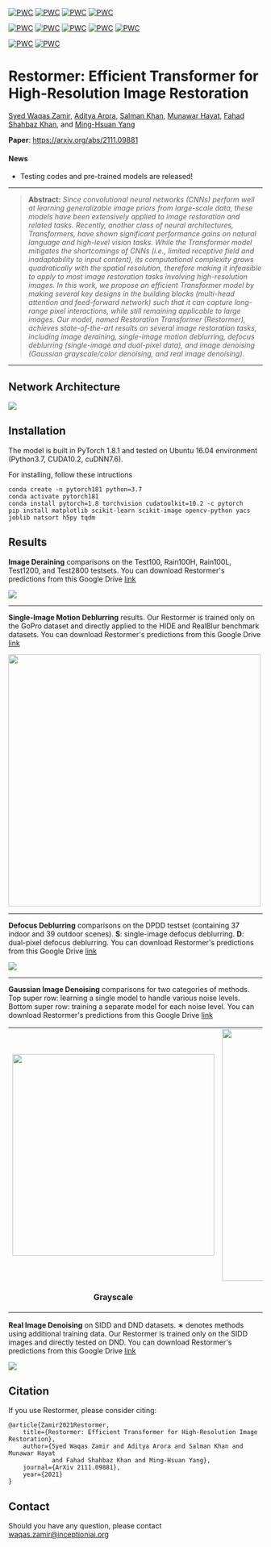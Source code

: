 [![PWC](https://img.shields.io/endpoint.svg?url=https://paperswithcode.com/badge/restormer-efficient-transformer-for-high/deblurring-on-gopro)](https://paperswithcode.com/sota/deblurring-on-gopro?p=restormer-efficient-transformer-for-high)
[![PWC](https://img.shields.io/endpoint.svg?url=https://paperswithcode.com/badge/restormer-efficient-transformer-for-high/deblurring-on-hide-trained-on-gopro)](https://paperswithcode.com/sota/deblurring-on-hide-trained-on-gopro?p=restormer-efficient-transformer-for-high)
[![PWC](https://img.shields.io/endpoint.svg?url=https://paperswithcode.com/badge/restormer-efficient-transformer-for-high/deblurring-on-realblur-r-trained-on-gopro)](https://paperswithcode.com/sota/deblurring-on-realblur-r-trained-on-gopro?p=restormer-efficient-transformer-for-high)
[![PWC](https://img.shields.io/endpoint.svg?url=https://paperswithcode.com/badge/restormer-efficient-transformer-for-high/deblurring-on-realblur-j-trained-on-gopro)](https://paperswithcode.com/sota/deblurring-on-realblur-j-trained-on-gopro?p=restormer-efficient-transformer-for-high)

[![PWC](https://img.shields.io/endpoint.svg?url=https://paperswithcode.com/badge/restormer-efficient-transformer-for-high/single-image-deraining-on-test100)](https://paperswithcode.com/sota/single-image-deraining-on-test100?p=restormer-efficient-transformer-for-high)
[![PWC](https://img.shields.io/endpoint.svg?url=https://paperswithcode.com/badge/restormer-efficient-transformer-for-high/single-image-deraining-on-rain100h)](https://paperswithcode.com/sota/single-image-deraining-on-rain100h?p=restormer-efficient-transformer-for-high)
[![PWC](https://img.shields.io/endpoint.svg?url=https://paperswithcode.com/badge/restormer-efficient-transformer-for-high/single-image-deraining-on-rain100l)](https://paperswithcode.com/sota/single-image-deraining-on-rain100l?p=restormer-efficient-transformer-for-high)
[![PWC](https://img.shields.io/endpoint.svg?url=https://paperswithcode.com/badge/restormer-efficient-transformer-for-high/single-image-deraining-on-test1200)](https://paperswithcode.com/sota/single-image-deraining-on-test1200?p=restormer-efficient-transformer-for-high)
[![PWC](https://img.shields.io/endpoint.svg?url=https://paperswithcode.com/badge/restormer-efficient-transformer-for-high/single-image-deraining-on-test2800)](https://paperswithcode.com/sota/single-image-deraining-on-test2800?p=restormer-efficient-transformer-for-high)

[![PWC](https://img.shields.io/endpoint.svg?url=https://paperswithcode.com/badge/restormer-efficient-transformer-for-high/image-denoising-on-sidd)](https://paperswithcode.com/sota/image-denoising-on-sidd?p=restormer-efficient-transformer-for-high)
[![PWC](https://img.shields.io/endpoint.svg?url=https://paperswithcode.com/badge/restormer-efficient-transformer-for-high/image-denoising-on-dnd)](https://paperswithcode.com/sota/image-denoising-on-dnd?p=restormer-efficient-transformer-for-high)

# Restormer: Efficient Transformer for High-Resolution Image Restoration

[Syed Waqas Zamir](https://scholar.google.es/citations?user=WNGPkVQAAAAJ&hl=en), [Aditya Arora](https://adityac8.github.io/), [Salman Khan](https://salman-h-khan.github.io/), [Munawar Hayat](https://scholar.google.com/citations?user=Mx8MbWYAAAAJ&hl=en), [Fahad Shahbaz Khan](https://scholar.google.es/citations?user=zvaeYnUAAAAJ&hl=en), and [Ming-Hsuan Yang](https://scholar.google.com/citations?user=p9-ohHsAAAAJ&hl=en)


**Paper**: https://arxiv.org/abs/2111.09881


#### News
- Testing codes and pre-trained models are released!

<hr />

> **Abstract:** *Since convolutional neural networks (CNNs) perform well at learning generalizable image priors from large-scale data, these models have been extensively applied to image restoration and related tasks. Recently, another class of neural architectures, Transformers, have shown significant performance gains on natural language and high-level vision tasks. While the Transformer model mitigates the shortcomings of CNNs (i.e., limited receptive field and inadaptability to input content), its computational complexity grows quadratically with the spatial resolution, therefore making it infeasible to apply to most image restoration tasks involving high-resolution images. In this work, we propose an efficient Transformer model by making several key designs in the building blocks (multi-head attention and feed-forward network) such that it can capture long-range pixel interactions, while still remaining applicable to large images. Our model, named Restoration Transformer (Restormer), achieves state-of-the-art results on several image restoration tasks, including image deraining, single-image motion deblurring, defocus deblurring (single-image and dual-pixel data), and image denoising (Gaussian grayscale/color denoising, and real image denoising).* 
<hr />

## Network Architecture

<img src = "https://i.imgur.com/ulLoEig.png"> 

## Installation

The model is built in PyTorch 1.8.1 and tested on Ubuntu 16.04 environment (Python3.7, CUDA10.2, cuDNN7.6).

For installing, follow these intructions
```
conda create -n pytorch181 python=3.7
conda activate pytorch181
conda install pytorch=1.8 torchvision cudatoolkit=10.2 -c pytorch
pip install matplotlib scikit-learn scikit-image opencv-python yacs joblib natsort h5py tqdm
```

## Results

<strong>Image Deraining</strong> comparisons on the Test100, Rain100H, Rain100L, Test1200, and Test2800 testsets. You can download Restormer's predictions from this Google Drive [link](https://drive.google.com/drive/folders/1HcLc6v03q_sP_lRPcl7_NJmlB9f48TWU?usp=sharing)

<img src = "https://i.imgur.com/mMoqYJi.png"> 

<hr />

<strong>Single-Image Motion Deblurring</strong> results. Our Restormer is trained only on the GoPro dataset and directly applied to the HIDE and RealBlur benchmark datasets. You can download Restormer's predictions from this Google Drive [link](https://drive.google.com/drive/folders/1qla3HEOuGapv1hqBwXEMi2USFPB2qmx_?usp=sharing)

<img src = "https://i.imgur.com/htagDSl.png" width="500"> 

<hr />

<strong>Defocus Deblurring</strong> comparisons on the DPDD testset (containing 37 indoor and 39 outdoor scenes). **S**: single-image defocus
deblurring. **D**: dual-pixel defocus deblurring. You can download Restormer's predictions from this Google Drive [link](https://drive.google.com/drive/folders/1V_pLc9CZFe4vN7c4SxtXsXKi2FnLUt98?usp=sharing)

<img src = "https://i.imgur.com/sfKnLG2.png"> 

<hr />

<b>Gaussian Image Denoising</b> comparisons for two categories of methods. Top super row: learning a single model to handle various noise levels. Bottom super row: training a separate model for each noise level. You can download Restormer's predictions from this Google Drive [link](https://drive.google.com/drive/folders/1rEAHUBkA9uCe9Q0AzI5zkYxePSgxYDEG?usp=sharing)

<table>
  <tr>
    <td> <img src = "https://i.imgur.com/4vzV8Qy.png" width="400"> </td>
    <td> <img src = "https://i.imgur.com/Sx986Xs.png" width="500"> </td>
  </tr>
  <tr>
    <td><p align="center"><b>Grayscale</b></p></td>
    <td><p align="center"><b>Color</b></p></td>
  </tr>
</table>

<b>Real Image Denoising</b> on SIDD and DND datasets. ∗ denotes methods using additional training data. Our Restormer is
trained only on the SIDD images and directly tested on DND. You can download Restormer's predictions from this Google Drive [link](https://drive.google.com/drive/folders/1rEAHUBkA9uCe9Q0AzI5zkYxePSgxYDEG?usp=sharing)

<img src = "https://i.imgur.com/6v5PRxj.png">


## Citation
If you use Restormer, please consider citing:

    @article{Zamir2021Restormer,
        title={Restormer: Efficient Transformer for High-Resolution Image Restoration}, 
        author={Syed Waqas Zamir and Aditya Arora and Salman Khan and Munawar Hayat 
                and Fahad Shahbaz Khan and Ming-Hsuan Yang},
        journal={ArXiv 2111.09881},
        year={2021}
    }

## Contact
Should you have any question, please contact waqas.zamir@inceptioniai.org

